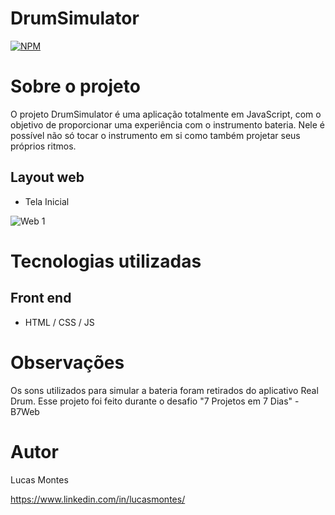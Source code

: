 # DrumSimulator
[![NPM](https://img.shields.io/npm/l/react)](https://github.com/lucasmontes10/DrumSimulator/blob/master/LICENSE)

# Sobre o projeto


O projeto DrumSimulator é uma aplicação totalmente em JavaScript, com o objetivo de proporcionar uma experiência com o instrumento bateria. Nele é possível não só tocar o instrumento em si como também projetar seus próprios ritmos.


## Layout web
- Tela Inicial  

![Web 1](https://github.com/lucasmontes10/drums/blob/master/images/telaFinal.png)

# Tecnologias utilizadas

## Front end
- HTML / CSS / JS 

# Observações
Os sons utilizados para simular a bateria foram retirados do aplicativo Real Drum. Esse projeto foi feito durante o desafio "7 Projetos em 7 Dias" - B7Web
# Autor

Lucas Montes

https://www.linkedin.com/in/lucasmontes/
